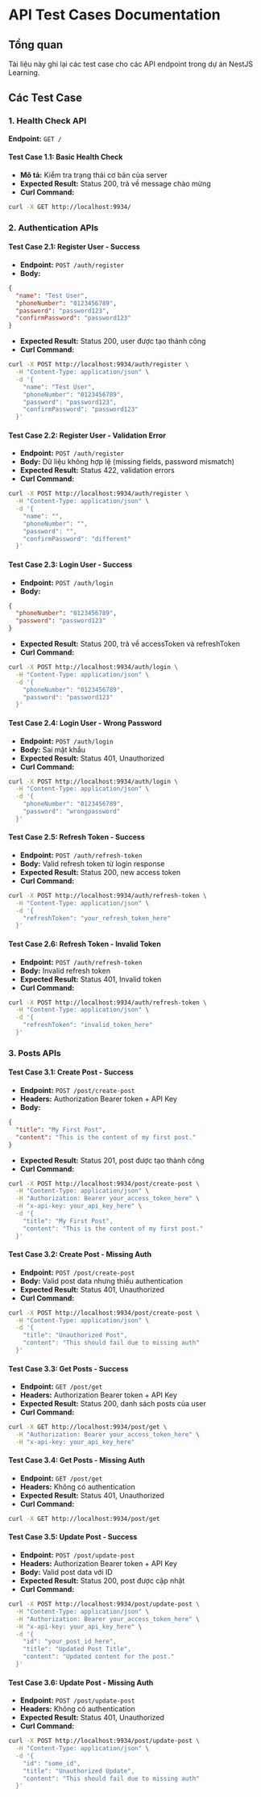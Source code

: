 # API Test Cases Documentation

## Tổng quan
Tài liệu này ghi lại các test case cho các API endpoint trong dự án NestJS Learning.

## Các Test Case

### 1. Health Check API
**Endpoint:** `GET /`

#### Test Case 1.1: Basic Health Check
- **Mô tả:** Kiểm tra trạng thái cơ bản của server
- **Expected Result:** Status 200, trả về message chào mừng
- **Curl Command:**
```bash
curl -X GET http://localhost:9934/
```

### 2. Authentication APIs

#### Test Case 2.1: Register User - Success
- **Endpoint:** `POST /auth/register`
- **Body:**
```json
{
  "name": "Test User",
  "phoneNumber": "0123456789",
  "password": "password123",
  "confirmPassword": "password123"
}
```
- **Expected Result:** Status 200, user được tạo thành công
- **Curl Command:**
```bash
curl -X POST http://localhost:9934/auth/register \
  -H "Content-Type: application/json" \
  -d '{
    "name": "Test User",
    "phoneNumber": "0123456789",
    "password": "password123",
    "confirmPassword": "password123"
  }'
```

#### Test Case 2.2: Register User - Validation Error
- **Endpoint:** `POST /auth/register`
- **Body:** Dữ liệu không hợp lệ (missing fields, password mismatch)
- **Expected Result:** Status 422, validation errors
- **Curl Command:**
```bash
curl -X POST http://localhost:9934/auth/register \
  -H "Content-Type: application/json" \
  -d '{
    "name": "",
    "phoneNumber": "",
    "password": "",
    "confirmPassword": "different"
  }'
```

#### Test Case 2.3: Login User - Success
- **Endpoint:** `POST /auth/login`
- **Body:**
```json
{
  "phoneNumber": "0123456789",
  "password": "password123"
}
```
- **Expected Result:** Status 200, trả về accessToken và refreshToken
- **Curl Command:**
```bash
curl -X POST http://localhost:9934/auth/login \
  -H "Content-Type: application/json" \
  -d '{
    "phoneNumber": "0123456789",
    "password": "password123"
  }'
```

#### Test Case 2.4: Login User - Wrong Password
- **Endpoint:** `POST /auth/login`
- **Body:** Sai mật khẩu
- **Expected Result:** Status 401, Unauthorized
- **Curl Command:**
```bash
curl -X POST http://localhost:9934/auth/login \
  -H "Content-Type: application/json" \
  -d '{
    "phoneNumber": "0123456789",
    "password": "wrongpassword"
  }'
```

#### Test Case 2.5: Refresh Token - Success
- **Endpoint:** `POST /auth/refresh-token`
- **Body:** Valid refresh token từ login response
- **Expected Result:** Status 200, new access token
- **Curl Command:**
```bash
curl -X POST http://localhost:9934/auth/refresh-token \
  -H "Content-Type: application/json" \
  -d '{
    "refreshToken": "your_refresh_token_here"
  }'
```

#### Test Case 2.6: Refresh Token - Invalid Token
- **Endpoint:** `POST /auth/refresh-token`
- **Body:** Invalid refresh token
- **Expected Result:** Status 401, Invalid token
- **Curl Command:**
```bash
curl -X POST http://localhost:9934/auth/refresh-token \
  -H "Content-Type: application/json" \
  -d '{
    "refreshToken": "invalid_token_here"
  }'
```

### 3. Posts APIs

#### Test Case 3.1: Create Post - Success
- **Endpoint:** `POST /post/create-post`
- **Headers:** Authorization Bearer token + API Key
- **Body:**
```json
{
  "title": "My First Post",
  "content": "This is the content of my first post."
}
```
- **Expected Result:** Status 201, post được tạo thành công
- **Curl Command:**
```bash
curl -X POST http://localhost:9934/post/create-post \
  -H "Content-Type: application/json" \
  -H "Authorization: Bearer your_access_token_here" \
  -H "x-api-key: your_api_key_here" \
  -d '{
    "title": "My First Post",
    "content": "This is the content of my first post."
  }'
```

#### Test Case 3.2: Create Post - Missing Auth
- **Endpoint:** `POST /post/create-post`
- **Body:** Valid post data nhưng thiếu authentication
- **Expected Result:** Status 401, Unauthorized
- **Curl Command:**
```bash
curl -X POST http://localhost:9934/post/create-post \
  -H "Content-Type: application/json" \
  -d '{
    "title": "Unauthorized Post",
    "content": "This should fail due to missing auth"
  }'
```

#### Test Case 3.3: Get Posts - Success
- **Endpoint:** `GET /post/get`
- **Headers:** Authorization Bearer token + API Key
- **Expected Result:** Status 200, danh sách posts của user
- **Curl Command:**
```bash
curl -X GET http://localhost:9934/post/get \
  -H "Authorization: Bearer your_access_token_here" \
  -H "x-api-key: your_api_key_here"
```

#### Test Case 3.4: Get Posts - Missing Auth
- **Endpoint:** `GET /post/get`
- **Headers:** Không có authentication
- **Expected Result:** Status 401, Unauthorized
- **Curl Command:**
```bash
curl -X GET http://localhost:9934/post/get
```

#### Test Case 3.5: Update Post - Success
- **Endpoint:** `POST /post/update-post`
- **Headers:** Authorization Bearer token + API Key
- **Body:** Valid post data với ID
- **Expected Result:** Status 200, post được cập nhật
- **Curl Command:**
```bash
curl -X POST http://localhost:9934/post/update-post \
  -H "Content-Type: application/json" \
  -H "Authorization: Bearer your_access_token_here" \
  -H "x-api-key: your_api_key_here" \
  -d '{
    "id": "your_post_id_here",
    "title": "Updated Post Title",
    "content": "Updated content for the post."
  }'
```

#### Test Case 3.6: Update Post - Missing Auth
- **Endpoint:** `POST /post/update-post`
- **Headers:** Không có authentication
- **Expected Result:** Status 401, Unauthorized
- **Curl Command:**
```bash
curl -X POST http://localhost:9934/post/update-post \
  -H "Content-Type: application/json" \
  -d '{
    "id": "some_id",
    "title": "Unauthorized Update",
    "content": "This should fail due to missing auth"
  }'
```
